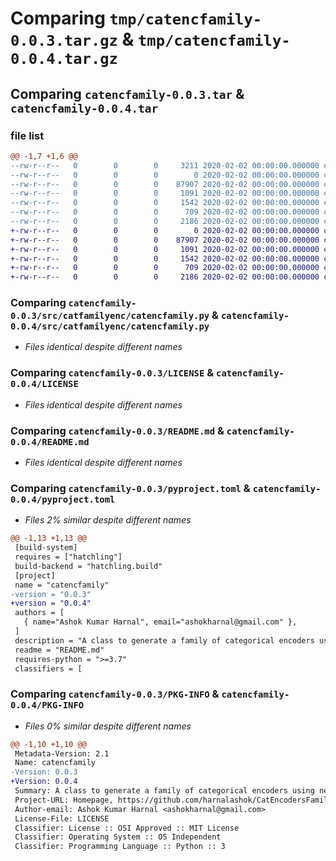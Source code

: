 # Comparing `tmp/catencfamily-0.0.3.tar.gz` & `tmp/catencfamily-0.0.4.tar.gz`

## Comparing `catencfamily-0.0.3.tar` & `catencfamily-0.0.4.tar`

### file list

```diff
@@ -1,7 +1,6 @@
--rw-r--r--   0        0        0     3211 2020-02-02 00:00:00.000000 catencfamily-0.0.3/requirements.txt
--rw-r--r--   0        0        0        0 2020-02-02 00:00:00.000000 catencfamily-0.0.3/src/catfamilyenc/__init__.py
--rw-r--r--   0        0        0    87907 2020-02-02 00:00:00.000000 catencfamily-0.0.3/src/catfamilyenc/catencfamily.py
--rw-r--r--   0        0        0     1091 2020-02-02 00:00:00.000000 catencfamily-0.0.3/LICENSE
--rw-r--r--   0        0        0     1542 2020-02-02 00:00:00.000000 catencfamily-0.0.3/README.md
--rw-r--r--   0        0        0      709 2020-02-02 00:00:00.000000 catencfamily-0.0.3/pyproject.toml
--rw-r--r--   0        0        0     2186 2020-02-02 00:00:00.000000 catencfamily-0.0.3/PKG-INFO
+-rw-r--r--   0        0        0        0 2020-02-02 00:00:00.000000 catencfamily-0.0.4/src/catfamilyenc/__init__.py
+-rw-r--r--   0        0        0    87907 2020-02-02 00:00:00.000000 catencfamily-0.0.4/src/catfamilyenc/catencfamily.py
+-rw-r--r--   0        0        0     1091 2020-02-02 00:00:00.000000 catencfamily-0.0.4/LICENSE
+-rw-r--r--   0        0        0     1542 2020-02-02 00:00:00.000000 catencfamily-0.0.4/README.md
+-rw-r--r--   0        0        0      709 2020-02-02 00:00:00.000000 catencfamily-0.0.4/pyproject.toml
+-rw-r--r--   0        0        0     2186 2020-02-02 00:00:00.000000 catencfamily-0.0.4/PKG-INFO
```

### Comparing `catencfamily-0.0.3/src/catfamilyenc/catencfamily.py` & `catencfamily-0.0.4/src/catfamilyenc/catencfamily.py`

 * *Files identical despite different names*

### Comparing `catencfamily-0.0.3/LICENSE` & `catencfamily-0.0.4/LICENSE`

 * *Files identical despite different names*

### Comparing `catencfamily-0.0.3/README.md` & `catencfamily-0.0.4/README.md`

 * *Files identical despite different names*

### Comparing `catencfamily-0.0.3/pyproject.toml` & `catencfamily-0.0.4/pyproject.toml`

 * *Files 2% similar despite different names*

```diff
@@ -1,13 +1,13 @@
 [build-system]
 requires = ["hatchling"]
 build-backend = "hatchling.build"
 [project]
 name = "catencfamily"
-version = "0.0.3"
+version = "0.0.4"
 authors = [
   { name="Ashok Kumar Harnal", email="ashokharnal@gmail.com" },
 ]
 description = "A class to generate a family of categorical encoders using network analysis"
 readme = "README.md"
 requires-python = ">=3.7"
 classifiers = [
```

### Comparing `catencfamily-0.0.3/PKG-INFO` & `catencfamily-0.0.4/PKG-INFO`

 * *Files 0% similar despite different names*

```diff
@@ -1,10 +1,10 @@
 Metadata-Version: 2.1
 Name: catencfamily
-Version: 0.0.3
+Version: 0.0.4
 Summary: A class to generate a family of categorical encoders using network analysis
 Project-URL: Homepage, https://github.com/harnalashok/CatEncodersFamily
 Author-email: Ashok Kumar Harnal <ashokharnal@gmail.com>
 License-File: LICENSE
 Classifier: License :: OSI Approved :: MIT License
 Classifier: Operating System :: OS Independent
 Classifier: Programming Language :: Python :: 3
```

